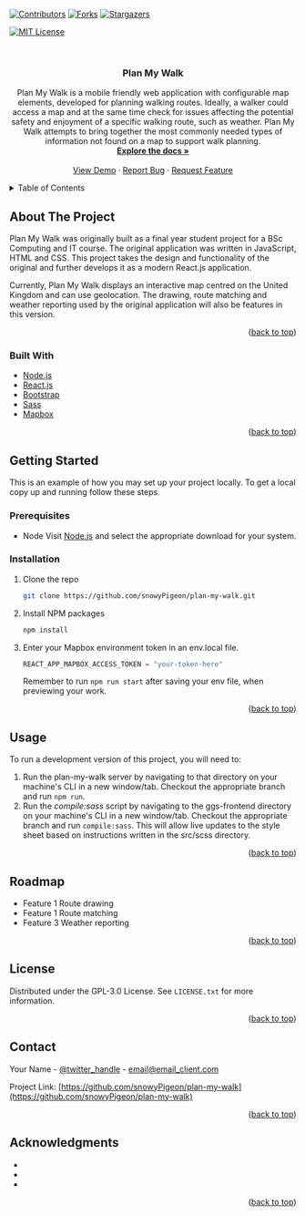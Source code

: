 <div id="top"></div>
<!--
*** Thanks for checking out the Best-README-Template. If you have a suggestion
*** that would make this better, please fork the repo and create a pull request
*** or simply open an issue with the tag "enhancement".
*** Don't forget to give the project a star!
*** Thanks again! Now go create something AMAZING! :D
-->

<!-- PROJECT SHIELDS -->
<!--
*** I'm using markdown "reference style" links for readability.
*** Reference links are enclosed in brackets [ ] instead of parentheses ( ).
*** See the bottom of this document for the declaration of the reference variables
*** for contributors-url, forks-url, etc. This is an optional, concise syntax you may use.
*** https://www.markdownguide.org/basic-syntax/#reference-style-links
-->

[![Contributors][contributors-shield]][contributors-url]
[![Forks][forks-shield]][forks-url]
[![Stargazers][stars-shield]][stars-url]
<!-- [![Issues][issues-shield]][issues-url] -->
[![MIT License][license-shield]][license-url]
<!-- [![LinkedIn][linkedin-shield]][linkedin-url]  -->

<!-- PROJECT LOGO -->
<br />
<div align="center">
  <!-- <a href="https://github.com/snowyPigeon/plan-my-walk">
    <img src="images/temp-logo.png" alt="Logo" width="80" height="80">
  </a> -->

<h3 align="center">Plan My Walk</h3>

  <p align="center">
    Plan My Walk is a mobile friendly web application with configurable map elements, developed for planning walking routes. Ideally, a walker could access a map and at the same time check for issues affecting the potential safety and enjoyment of a specific walking route, such as weather. Plan My Walk attempts to bring together the most commonly needed types of information not found on a map to support walk planning.
    <br />
    <a href="https://github.com/snowyPigeon/plan-my-walk"><strong>Explore the docs »</strong></a>
    <br />
    <br />
    <a href="https://github.com/snowyPigeon/plan-my-walk">View Demo</a>
    ·
    <a href="https://github.com/snowyPigeon/plan-my-walk/issues">Report Bug</a>
    ·
    <a href="https://github.com/snowyPigeon/plan-my-walk/issues">Request Feature</a>
  </p>
</div>

<!-- TABLE OF CONTENTS -->
<details>
  <summary>Table of Contents</summary>
  <ol>
    <li>
      <a href="#about-the-project">About The Project</a>
      <ul>
        <li><a href="#built-with">Built With</a></li>
      </ul>
    </li>
    <li>
      <a href="#getting-started">Getting Started</a>
      <ul>
        <li><a href="#prerequisites">Prerequisites</a></li>
        <li><a href="#installation">Installation</a></li>
      </ul>
    </li>
    <li><a href="#usage">Usage</a></li>
    <li><a href="#roadmap">Roadmap</a></li>
    <li><a href="#contributing">Contributing</a></li>
    <li><a href="#license">License</a></li>
    <li><a href="#contact">Contact</a></li>
    <li><a href="#acknowledgments">Acknowledgments</a></li>
  </ol>
</details>

<!-- ABOUT THE PROJECT -->

## About The Project

<p>Plan My Walk was originally built as a final year student project for a BSc Computing and IT course. The original application was written in JavaScript, HTML and CSS. This project takes the design and functionality of the original and further develops it as a modern React.js application.</p>
<p>Currently, Plan My Walk displays an interactive map centred on the United Kingdom and can use geolocation. The drawing, route matching and weather reporting used by the original application will also be features in this version. </p>

<!-- [![Product Name Screen Shot][product-screenshot]](https://example.com) -->

<!-- Here's a blank template to get started: To avoid retyping too much info. Do a search and replace with your text editor for the following: `github_username`, `repo_name`, `twitter_handle`, `linkedin_username`, `email`, `email_client`, `project_title`, `project_description` -->

<p align="right">(<a href="#top">back to top</a>)</p>

### Built With

- [Node.js](https://nodejs.org/en/)
- [React.js](https://reactjs.org/)
- [Bootstrap](https://getbootstrap.com)
- [Sass](https://sass-lang.com/dart-sass)
- [Mapbox](https://www.mapbox.com/) 

<p align="right">(<a href="#top">back to top</a>)</p>

<!-- GETTING STARTED -->

## Getting Started

This is an example of how you may set up your project locally.
To get a local copy up and running follow these steps.

### Prerequisites

- Node
  Visit [Node.js](https://nodejs.org/en/download/) and select the appropriate download for your system.

### Installation

1. Clone the repo
   ```sh
   git clone https://github.com/snowyPigeon/plan-my-walk.git
   ```
2. Install NPM packages
   ```sh
   npm install
   ```
3. Enter your Mapbox environment token in an env.local file.
   ```js
   REACT_APP_MAPBOX_ACCESS_TOKEN = "your-token-here"
   ```
   Remember to run `npm run start` after saving your env file, when previewing your work.

<p align="right">(<a href="#top">back to top</a>)</p>

<!-- USAGE EXAMPLES -->

## Usage

To run a development version of this project, you will need to: 
1. Run the plan-my-walk server by navigating to that directory on your machine's CLI in a new window/tab. Checkout the appropriate branch and run `npm run`. 
2. Run the *compile:sass* script by navigating to the ggs-frontend directory on your machine's CLI in a new window/tab. Checkout the appropriate branch and run `compile:sass`. This will allow live updates to the style sheet based on instructions written in the src/scss directory.


<!-- Use this space to show useful examples of how a project can be used. Additional screenshots, code examples and demos work well in this space. You may also link to more resources. -->

<!-- _For more examples, please refer to the [Documentation](https://example.com)_ -->

<p align="right">(<a href="#top">back to top</a>)</p>

<!-- ROADMAP -->

## Roadmap

-  Feature 1 Route drawing
-  Feature 1 Route matching
-  Feature 3 Weather reporting

<!-- See the [open2issues](https://github.com/snowyPigeon/plan-my-walk/issues) for a full list of proposed features (and known issues). -->

<p align="right">(<a href="#top">back to top</a>)</p>

<!-- CONTRIBU3ING -->

<!-- ## Contributing

Contributions are what make the open source community such an amazing place to learn, inspire, and create. Any contributions you make are **greatly appreciated**.

If you have a suggestion that would make this better, please fork the repo and create a pull request. You can also simply open an issue with the tag "enhancement".
Don't forget to give the project a star! Thanks again!

1. Fork the Project
1. Create your Feature Branch (`git checkout -b feature/AmazingFeature`)
3. Commit your Changes (`git commit -m 'Add some AmazingFeature'`)
4. Push to the Branch (`git push origin feature/AmazingFeature`)
5. Open a Pull Request2
<p align="right">(<a href="#top">back to top</a>)</p> -->

<!-- LICENSE -->
## License

Distributed under the GPL-3.0 License. See `LICENSE.txt` for more information.

<p align="right">(<a href="#top">back to top</a>)</p>

<!-- CONTACT -->

## Contact

Your Name - [@twitter_handle](https://twitter.com/twitter_handle) - email@email_client.com

Project Link: [https://github.com/snowyPigeon/plan-my-walk](https://github.com/snowyPigeon/plan-my-walk)

<p align="right">(<a href="#top">back to top</a>)</p>

<!-- ACKNOWLEDGMENTS -->

## Acknowledgments

- []()
- []()
- []()

<p align="right">(<a href="#top">back to top</a>)</p>

<!-- MARKDOWN LINKS & IMAGES -->
<!-- https://www.markdownguide.org/basic-syntax/#reference-style-links -->

[contributors-shield]: https://img.shields.io/github/contributors/snowyPigeon/plan-my-walk.svg?style=for-the-badge
[contributors-url]: https://github.com/snowyPigeon/plan-my-walk/graphs/contributors
[forks-shield]: https://img.shields.io/github/forks/snowyPigeon/plan-my-walk.svg?style=for-the-badge
[forks-url]: https://github.com/snowyPigeon/plan-my-walk/network/members
[stars-shield]: https://img.shields.io/github/stars/snowyPigeon/plan-my-walk.svg?style=for-the-badge
[stars-url]: https://github.com/snowyPigeon/plan-my-walk/stargazers
[issues-shield]: https://img.shields.io/github/issues/snowyPigeon/plan-my-walk.svg?style=for-the-badge
[issues-url]: https://github.com/snowyPigeon/plan-my-walk/issues
[license-shield]: https://img.shields.io/github/license/snowyPigeon/plan-my-walk.svg?style=for-the-badge
[license-url]: https://github.com/snowyPigeon/plan-my-walk/blob/master/LICENSE.txt
[linkedin-shield]: https://img.shields.io/badge/-LinkedIn-black.svg?style=for-the-badge&logo=linkedin&colorB=555
[linkedin-url]: https://linkedin.com/in/linkedin_username
[product-screenshot]: images/screenshot.png
